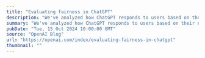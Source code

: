 ```yaml
---
title: "Evaluating fairness in ChatGPT"
description: "We've analyzed how ChatGPT responds to users based on their name, using AI research assistants to protect privacy."
summary: "We've analyzed how ChatGPT responds to users based on their name, using AI research assistants to protect privacy."
pubDate: "Tue, 15 Oct 2024 10:00:00 GMT"
source: "OpenAI Blog"
url: "https://openai.com/index/evaluating-fairness-in-chatgpt"
thumbnail: ""
---
```


